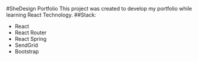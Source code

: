 #SheDesign Portfolio
This project was created to develop my portfolio while learning React Technology.
##Stack:
- React
- React Router
- React Spring
- SendGrid
- Bootstrap